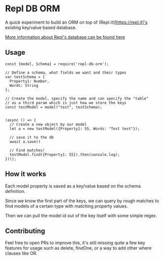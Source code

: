 # Repl DB ORM

A quick experiment to build an ORM on top of (Repl.it)[https://repl.it]'s existing key/value based database.

[More information about Repl's database can be found here](https://docs.repl.it/misc/database)

## Usage

```
const {model, Schema} = require('repl-db-orm');

// Define a schema, what fields we want and their types
var testSchema = {
  Property1: Number,
  Words: String
};

// Create the model, specify the name and can specify the "table"
// as a third param which is just how we store the keys
const testModel = model("test", testSchema);


(async () => {
  // Create a new object by our model
  let a = new testModel({Property1: 55, Words: "Test test"});

  // save it to the db
  await a.save()

  // Find matches!
  testModel.find({Property1: 55}).then(console.log);
})();

```

## How it works
Each model property is saved as a key/value based on the schema definition.

Since we know the first part of the keys, we can query by rough matches to find models of a certain type with matching property values.

Then we can pull the model id out of the key itself with some simple regex.


## Contributing
Feel free to open PRs to improve this, it's still missing quite a few key features for usage such as delete, findOne, or a way to add other where clauses like OR.